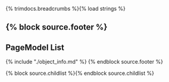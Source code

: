 {% trimdocs.breadcrumbs %}{% load strings %}

{% block source.footer %}
---
## PageModel List

{% include "./object_info.md" %}
{% endblock source.footer %}

{% block source.childlist %}{% endblock source.childlist %}

